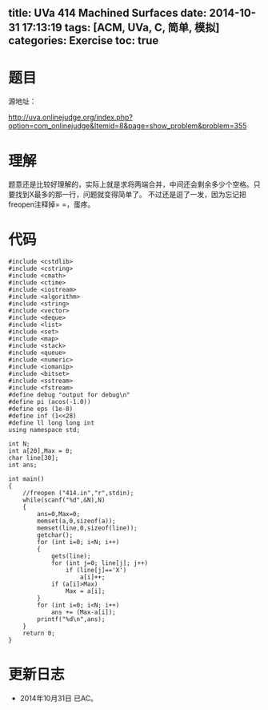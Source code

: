 title: UVa 414 Machined Surfaces
date: 2014-10-31 17:13:19
tags: [ACM, UVa, C, 简单, 模拟]
categories: Exercise
toc: true
---
# 题目	
源地址：

http://uva.onlinejudge.org/index.php?option=com_onlinejudge&Itemid=8&page=show_problem&problem=355

# 理解
题意还是比较好理解的，实际上就是求将两端合并，中间还会剩余多少个空格。只要找到X最多的那一行，问题就变得简单了。
不过还是逗了一发，因为忘记把freopen注释掉= =，蛋疼。

<!-- more -->

# 代码
```#include <cstdio>
#include <cstdlib>
#include <cstring>
#include <cmath>
#include <ctime>
#include <iostream>
#include <algorithm>
#include <string>
#include <vector>
#include <deque>
#include <list>
#include <set>
#include <map>
#include <stack>
#include <queue>
#include <numeric>
#include <iomanip>
#include <bitset>
#include <sstream>
#include <fstream>
#define debug "output for debug\n"
#define pi (acos(-1.0))
#define eps (1e-8)
#define inf (1<<28)
#define ll long long int
using namespace std;

int N;
int a[20],Max = 0;
char line[30];
int ans;

int main()
{
    //freopen ("414.in","r",stdin);
    while(scanf("%d",&N),N)
    {
        ans=0,Max=0;
        memset(a,0,sizeof(a));
        memset(line,0,sizeof(line));
        getchar();
        for (int i=0; i<N; i++)
        {
            gets(line);
            for (int j=0; line[j]; j++)
                if (line[j]=='X')
                    a[i]++;
            if (a[i]>Max)
                Max = a[i];
        }
        for (int i=0; i<N; i++)
            ans += (Max-a[i]);
        printf("%d\n",ans);
    }
    return 0;
}
```
# 更新日志
- 2014年10月31日 已AC。